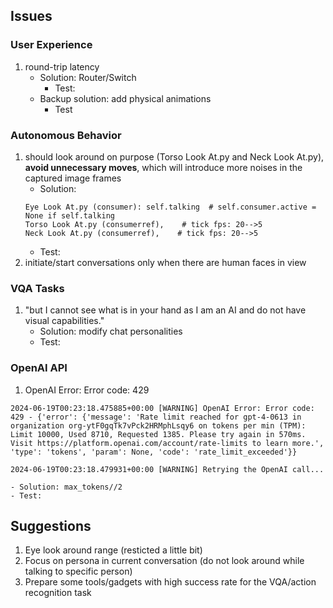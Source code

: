 ## Issues

### User Experience
1. round-trip latency
    - Solution: Router/Switch
        - Test: 
    - Backup solution: add physical animations
        - Test
    


### Autonomous Behavior
1. should look around on purpose (Torso Look At.py and Neck Look At.py), **avoid unnecessary moves**, which will introduce more noises in the captured image frames
    - Solution: 
    ```
    Eye Look At.py (consumer): self.talking  # self.consumer.active = None if self.talking
    Torso Look At.py (consumerref),    # tick fps: 20-->5
    Neck Look At.py (consumerref),    # tick fps: 20-->5
    ```
    - Test: 
2. initiate/start conversations only when there are human faces in view


### VQA Tasks
1. "but I cannot see what is in your hand as I am an AI and do not have visual capabilities."
    - Solution: modify chat personalities 
    - Test: 

### OpenAI API
1. OpenAI Error: Error code: 429 
```
2024-06-19T00:23:18.475885+00:00 [WARNING] OpenAI Error: Error code: 429 - {'error': {'message': 'Rate limit reached for gpt-4-0613 in organization org-ytF0gqTk7vPck2HRMphLsqy6 on tokens per min (TPM): Limit 10000, Used 8710, Requested 1385. Please try again in 570ms. Visit https://platform.openai.com/account/rate-limits to learn more.', 'type': 'tokens', 'param': None, 'code': 'rate_limit_exceeded'}}

2024-06-19T00:23:18.479931+00:00 [WARNING] Retrying the OpenAI call...
```
    - Solution: max_tokens//2
    - Test: 




## Suggestions
1. Eye look around range (resticted a little bit)
2. Focus on persona in current conversation (do not look around while talking to specific person)
3. Prepare some tools/gadgets with high success rate for the VQA/action recognition task


